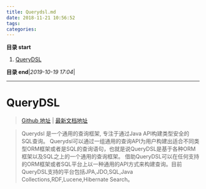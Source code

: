 ```yaml
---
title: Querydsl.md
date: 2018-11-21 10:56:52
tags: 
categories: 
---
```


**目录 start**
 
1. [QueryDSL](#querydsl)

**目录 end**|_2019-10-19 17:04_|
****************************************
# QueryDSL
> [Github 地址](https://github.com/querydsl/querydsl) | [最新文档地址](http://www.querydsl.com/static/querydsl/latest/reference/html/)

> Querydsl 是一个通用的查询框架, 专注于通过Java API构建类型安全的SQL查询。
> Querydsl可以通过一组通用的查询API为用户构建出适合不同类型ORM框架或者是SQL的查询语句，也就是说QueryDSL是基于各种ORM框架以及SQL之上的一个通用的查询框架。
> 借助QueryDSL可以在任何支持的ORM框架或者SQL平台上以一种通用的API方式来构建查询。目前QueryDSL支持的平台包括JPA,JDO,SQL,Java Collections,RDF,Lucene,Hibernate Search。

